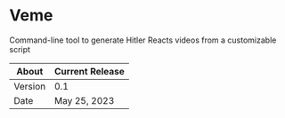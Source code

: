 # Veme
Command-line tool to generate Hitler Reacts videos from a customizable script

About     | Current Release
----------|-----------------------
Version   | 0.1
Date      | May 25, 2023
